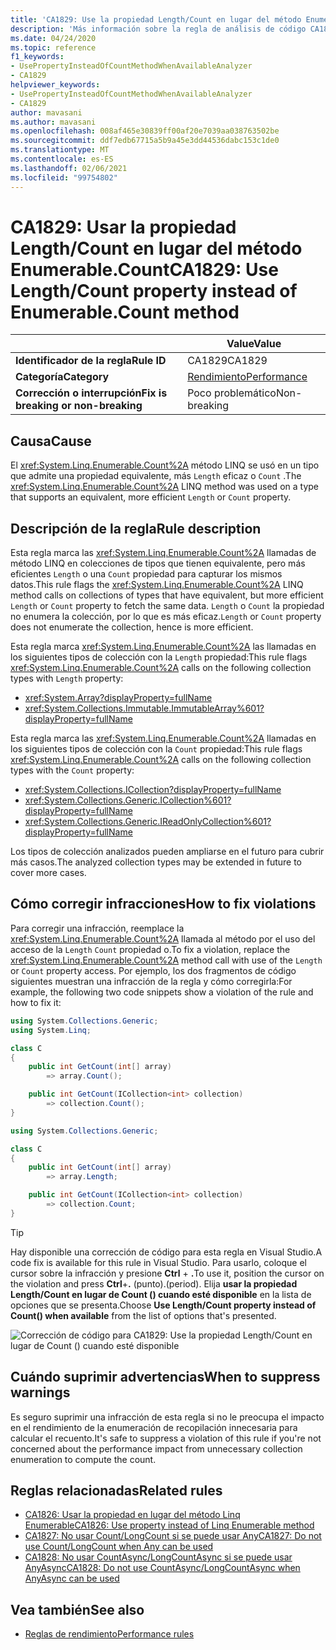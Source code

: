 ```yaml
---
title: 'CA1829: Use la propiedad Length/Count en lugar del método Enumerable. Count (análisis de código)'
description: 'Más información sobre la regla de análisis de código CA1829: Use la propiedad Length/Count en lugar del método Enumerable. Count'
ms.date: 04/24/2020
ms.topic: reference
f1_keywords:
- UsePropertyInsteadOfCountMethodWhenAvailableAnalyzer
- CA1829
helpviewer_keywords:
- UsePropertyInsteadOfCountMethodWhenAvailableAnalyzer
- CA1829
author: mavasani
ms.author: mavasani
ms.openlocfilehash: 008af465e30839ff00af20e7039aa038763502be
ms.sourcegitcommit: ddf7edb67715a5b9a45e3dd44536dabc153c1de0
ms.translationtype: MT
ms.contentlocale: es-ES
ms.lasthandoff: 02/06/2021
ms.locfileid: "99754802"
---
```

# <a name="ca1829-use-lengthcount-property-instead-of-enumerablecount-method"></a><span data-ttu-id="7b6ae-103">CA1829: Usar la propiedad Length/Count en lugar del método Enumerable.Count</span><span class="sxs-lookup"><span data-stu-id="7b6ae-103">CA1829: Use Length/Count property instead of Enumerable.Count method</span></span>

| | <span data-ttu-id="7b6ae-104">Value</span><span class="sxs-lookup"><span data-stu-id="7b6ae-104">Value</span></span> |
|-|-|
| <span data-ttu-id="7b6ae-105">**Identificador de la regla**</span><span class="sxs-lookup"><span data-stu-id="7b6ae-105">**Rule ID**</span></span> |<span data-ttu-id="7b6ae-106">CA1829</span><span class="sxs-lookup"><span data-stu-id="7b6ae-106">CA1829</span></span>|
| <span data-ttu-id="7b6ae-107">**Categoría**</span><span class="sxs-lookup"><span data-stu-id="7b6ae-107">**Category**</span></span> |[<span data-ttu-id="7b6ae-108">Rendimiento</span><span class="sxs-lookup"><span data-stu-id="7b6ae-108">Performance</span></span>](performance-warnings.md)|
| <span data-ttu-id="7b6ae-109">**Corrección o interrupción**</span><span class="sxs-lookup"><span data-stu-id="7b6ae-109">**Fix is breaking or non-breaking**</span></span> |<span data-ttu-id="7b6ae-110">Poco problemático</span><span class="sxs-lookup"><span data-stu-id="7b6ae-110">Non-breaking</span></span>|

## <a name="cause"></a><span data-ttu-id="7b6ae-111">Causa</span><span class="sxs-lookup"><span data-stu-id="7b6ae-111">Cause</span></span>

<span data-ttu-id="7b6ae-112">El <xref:System.Linq.Enumerable.Count%2A> método LINQ se usó en un tipo que admite una propiedad equivalente, más `Length` eficaz o `Count` .</span><span class="sxs-lookup"><span data-stu-id="7b6ae-112">The <xref:System.Linq.Enumerable.Count%2A> LINQ method was used on a type that supports an equivalent, more efficient `Length` or `Count` property.</span></span>

## <a name="rule-description"></a><span data-ttu-id="7b6ae-113">Descripción de la regla</span><span class="sxs-lookup"><span data-stu-id="7b6ae-113">Rule description</span></span>

<span data-ttu-id="7b6ae-114">Esta regla marca las <xref:System.Linq.Enumerable.Count%2A> llamadas de método LINQ en colecciones de tipos que tienen equivalente, pero más eficientes `Length` o una `Count` propiedad para capturar los mismos datos.</span><span class="sxs-lookup"><span data-stu-id="7b6ae-114">This rule flags the <xref:System.Linq.Enumerable.Count%2A> LINQ method calls on collections of types that have equivalent, but more efficient `Length` or `Count` property to fetch the same data.</span></span> <span data-ttu-id="7b6ae-115">`Length` o `Count` la propiedad no enumera la colección, por lo que es más eficaz.</span><span class="sxs-lookup"><span data-stu-id="7b6ae-115">`Length` or `Count` property does not enumerate the collection, hence is more efficient.</span></span>

<span data-ttu-id="7b6ae-116">Esta regla marca <xref:System.Linq.Enumerable.Count%2A> las llamadas en los siguientes tipos de colección con la `Length` propiedad:</span><span class="sxs-lookup"><span data-stu-id="7b6ae-116">This rule flags <xref:System.Linq.Enumerable.Count%2A> calls on the following collection types with `Length` property:</span></span>

- <xref:System.Array?displayProperty=fullName>
- <xref:System.Collections.Immutable.ImmutableArray%601?displayProperty=fullName>

<span data-ttu-id="7b6ae-117">Esta regla marca las <xref:System.Linq.Enumerable.Count%2A> llamadas en los siguientes tipos de colección con la `Count` propiedad:</span><span class="sxs-lookup"><span data-stu-id="7b6ae-117">This rule flags <xref:System.Linq.Enumerable.Count%2A> calls on the following collection types with the `Count` property:</span></span>

- <xref:System.Collections.ICollection?displayProperty=fullName>
- <xref:System.Collections.Generic.ICollection%601?displayProperty=fullName>
- <xref:System.Collections.Generic.IReadOnlyCollection%601?displayProperty=fullName>

<span data-ttu-id="7b6ae-118">Los tipos de colección analizados pueden ampliarse en el futuro para cubrir más casos.</span><span class="sxs-lookup"><span data-stu-id="7b6ae-118">The analyzed collection types may be extended in future to cover more cases.</span></span>

## <a name="how-to-fix-violations"></a><span data-ttu-id="7b6ae-119">Cómo corregir infracciones</span><span class="sxs-lookup"><span data-stu-id="7b6ae-119">How to fix violations</span></span>

<span data-ttu-id="7b6ae-120">Para corregir una infracción, reemplace la <xref:System.Linq.Enumerable.Count%2A> llamada al método por el uso del acceso de la `Length` `Count` propiedad o.</span><span class="sxs-lookup"><span data-stu-id="7b6ae-120">To fix a violation, replace the <xref:System.Linq.Enumerable.Count%2A> method call with use of the `Length` or `Count` property access.</span></span> <span data-ttu-id="7b6ae-121">Por ejemplo, los dos fragmentos de código siguientes muestran una infracción de la regla y cómo corregirla:</span><span class="sxs-lookup"><span data-stu-id="7b6ae-121">For example, the following two code snippets show a violation of the rule and how to fix it:</span></span>

```csharp
using System.Collections.Generic;
using System.Linq;

class C
{
    public int GetCount(int[] array)
        => array.Count();

    public int GetCount(ICollection<int> collection)
        => collection.Count();
}
```

```csharp
using System.Collections.Generic;

class C
{
    public int GetCount(int[] array)
        => array.Length;

    public int GetCount(ICollection<int> collection)
        => collection.Count;
}
```

> [!TIP]
> <span data-ttu-id="7b6ae-122">Hay disponible una corrección de código para esta regla en Visual Studio.</span><span class="sxs-lookup"><span data-stu-id="7b6ae-122">A code fix is available for this rule in Visual Studio.</span></span> <span data-ttu-id="7b6ae-123">Para usarlo, coloque el cursor sobre la infracción y presione **Ctrl** + **.**</span><span class="sxs-lookup"><span data-stu-id="7b6ae-123">To use it, position the cursor on the violation and press **Ctrl**+**.**</span></span> <span data-ttu-id="7b6ae-124">(punto).</span><span class="sxs-lookup"><span data-stu-id="7b6ae-124">(period).</span></span> <span data-ttu-id="7b6ae-125">Elija **usar la propiedad Length/Count en lugar de Count () cuando esté disponible** en la lista de opciones que se presenta.</span><span class="sxs-lookup"><span data-stu-id="7b6ae-125">Choose **Use Length/Count property instead of Count() when available** from the list of options that's presented.</span></span>
>
> ![Corrección de código para CA1829: Use la propiedad Length/Count en lugar de Count () cuando esté disponible](media/ca1829-codefix.png)

## <a name="when-to-suppress-warnings"></a><span data-ttu-id="7b6ae-127">Cuándo suprimir advertencias</span><span class="sxs-lookup"><span data-stu-id="7b6ae-127">When to suppress warnings</span></span>

<span data-ttu-id="7b6ae-128">Es seguro suprimir una infracción de esta regla si no le preocupa el impacto en el rendimiento de la enumeración de recopilación innecesaria para calcular el recuento.</span><span class="sxs-lookup"><span data-stu-id="7b6ae-128">It's safe to suppress a violation of this rule if you're not concerned about the performance impact from unnecessary collection enumeration to compute the count.</span></span>

## <a name="related-rules"></a><span data-ttu-id="7b6ae-129">Reglas relacionadas</span><span class="sxs-lookup"><span data-stu-id="7b6ae-129">Related rules</span></span>

- [<span data-ttu-id="7b6ae-130">CA1826: Usar la propiedad en lugar del método Linq Enumerable</span><span class="sxs-lookup"><span data-stu-id="7b6ae-130">CA1826: Use property instead of Linq Enumerable method</span></span>](ca1826.md)
- [<span data-ttu-id="7b6ae-131">CA1827: No usar Count/LongCount si se puede usar Any</span><span class="sxs-lookup"><span data-stu-id="7b6ae-131">CA1827: Do not use Count/LongCount when Any can be used</span></span>](ca1827.md)
- [<span data-ttu-id="7b6ae-132">CA1828: No usar CountAsync/LongCountAsync si se puede usar AnyAsync</span><span class="sxs-lookup"><span data-stu-id="7b6ae-132">CA1828: Do not use CountAsync/LongCountAsync when AnyAsync can be used</span></span>](ca1828.md)

## <a name="see-also"></a><span data-ttu-id="7b6ae-133">Vea también</span><span class="sxs-lookup"><span data-stu-id="7b6ae-133">See also</span></span>

- [<span data-ttu-id="7b6ae-134">Reglas de rendimiento</span><span class="sxs-lookup"><span data-stu-id="7b6ae-134">Performance rules</span></span>](performance-warnings.md)
